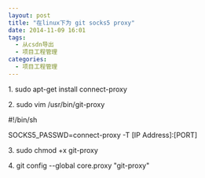 ```yaml
---
layout: post
title: "在linux下为 git socks5 proxy"
date: 2014-11-09 16:01
tags: 
  - 从csdn导出
  - 项目工程管理
categories: 
  - 项目工程管理
---
```


1\. sudo apt-get install connect-proxy

  

2\. sudo vim /usr/bin/git-proxy

#!/bin/sh

SOCKS5_PASSWD=connect-proxy -T [IP Address]:[PORT]

  

3\. sudo chmod +x git-proxy

  

4\. git config --global core.proxy "git-proxy"

  

